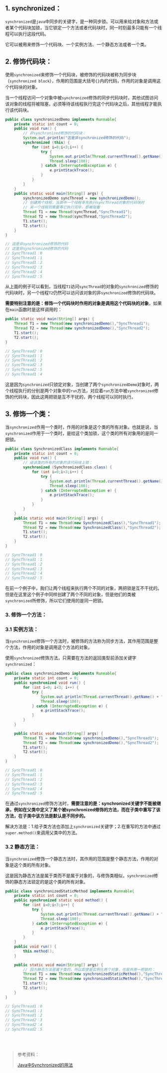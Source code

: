## 1. synchronized：

`synchronized`是`java`中同步的关键字，是一种同步锁。可以用来给对象和方法或者某个代码块加锁，当它锁定一个方法或者代码块时，同一时刻最多只能有一个线程可以执行这段代码。

它可以被用来修饰一个代码块、一个实例方法、一个静态方法或者一个类。


## 2. 修饰代码块：

使用`synchronized`来修饰一个代码块，被修饰的代码块被称为同步块（`synchronized block`），作用的范围是大括号`{}`内的代码，作用的对象是调用这个代码块的对象。

当一个线程访问一个对象中被`synchronized`修饰的同步代码块时，其他试图访问该对象的线程将被阻塞，必须等待该线程执行完这个代码块之后，其他线程才能执行该代码块。

```java
public class synchronizedDemo implements Runnable{
    private static int count = 0;
    public void run() {
    	// 非synchronized修饰的代码块：
    	System.out.println("这是非synchronized修饰的代码");
        synchronized (this) {
            for (int i=0;i<3;i++) {
                try {
                    System.out.println(Thread.currentThread().getName() + "：" + count++);
                    Thread.sleep(100);
                } catch (InterruptedException e) {
                    e.printStackTrace();
                }
            }
        }
    }
    public static void main(String[] args) {
        synchronizedDemo syncThread = new synchronizedDemo();
        // 创建两个线程，当其中一个线程率先执行syncThread对象的代码块时
        // 另一个线程则需要等它执行完毕，即被阻塞
        Thread T1 = new Thread(syncThread,"SyncThread1");
        Thread T2 = new Thread(syncThread,"SyncThread2");
        T1.start();
        T2.start();
    }
}

// 这是非synchronized修饰的代码
// 这是非synchronized修饰的代码
// SyncThread1：0
// SyncThread1：1
// SyncThread1：2
// SyncThread2：3
// SyncThread2：4
// SyncThread2：5
```

从上面的例子可以看到，当线程`T1`访问`syncThread`的对象的`synchronized`修饰的代码块时，另一个线程`T2`仍然可以访问该对象的非`synchronized`修饰的代码块。

**需要特别注意的是：修饰一个代码块时作用的对象是调用这个代码块的对象**，如果在`main`函数时是这样调用的：

```java
public static void main(String[] args) {
    Thread T1 = new Thread(new synchronizedDemo(),"SyncThread1");
    Thread T2 = new Thread(new synchronizedDemo(),"SyncThread2");
    T1.start();
    T2.start();
}

// SyncThread2：0
// SyncThread1：1
// SyncThread1：2
// SyncThread2：3
// SyncThread2：5
// SyncThread1：4
```

这是因为`synchronized`只锁定对象，当创建了两个`synchronizedDemo`对象时，两个线程执行的分别是两个对象中的`run`方法，对应着`run`方法中被`synchronized`修饰的代码块，因此这两把锁是互不干扰的，两个线程可以同时执行。

## 3. 修饰一个类：

当`synchronized`作用一个类时，作用的对象是这个类的所有对象。也就是说，当`synchronized`作用于一个类时，是给这个类加锁，这个类的所有对象用的是同一把锁。

```java
public class SynchronizedClass implements Runnable{
    private static int count = 0;
    public void run() {
    	// 给该类的所有的对象的该代码块上锁：
        synchronized (SynchronizedClass.class) {
            for (int i=0;i<3;i++) {
                try {
                    System.out.println(Thread.currentThread().getName() + "：" + count++);
                    Thread.sleep(100);
                } catch (InterruptedException e) {
                    e.printStackTrace();
                }
            }
        }
    }
    public static void main(String[] args) {
        Thread T1 = new Thread(new SynchronizedClass(),"SyncThread1");
        Thread T2 = new Thread(new SynchronizedClass(),"SyncThread2");
        T1.start();
        T2.start();
    }
}

// SyncThread1：0
// SyncThread1：1
// SyncThread1：2
// SyncThread2：3
// SyncThread2：4
// SyncThread2：5
```

在前一个例子中，我们让两个线程来执行两个不同的对象，两把锁是互不干扰的。但是在这里这个例子中同样创建了两个不同的对象，但是他们的类被`synchronized`所修饰，所以它们使用的是同一把锁。

### 3. 修饰一个方法：

### 3.1 实例方法：

当`synchronized`修饰一个方法时，被修饰的方法称为同步方法，其作用范围是整个方法，作用的对象是调用这个方法的对象。

使用`synchronized`修饰方法，只需要在方法的返回类型前添加关键字`synchronized`：

```java
public class synchronizedDemo implements Runnable{
    private static int count = 0;
    public synchronized void run() {
        for (int i=0; i<3; i++) {
            try {
                System.out.println(Thread.currentThread().getName() + "：" + count++);
                Thread.sleep(100);
            } catch (InterruptedException e) {
                e.printStackTrace();
            }
        }
    }

    public static void main(String[] args) {
        Thread T1 = new Thread(new synchronizedDemo(),"SyncThread1");
        Thread T2 = new Thread(new synchronizedDemo(),"SyncThread2");
        T1.start();
        T2.start();
    }
}

// SyncThread1：0
// SyncThread1：1
// SyncThread1：2
// SyncThread2：3
// SyncThread2：4
// SyncThread2：5
```

在通过`synchronized`修饰方法时，**需要注意的是：synchronized关键字不能被继承，例如在父类中定义了某个被synchronized修饰的方法，而在子类中重写了该方法，在子类中该方法是默认是不同步的。**

解决方法是：1.给子类方法也添加上`synchronized`关键字；2.在重写的方法中通过`super.method()`来调用父类中的方法。

### 3.2 静态方法：

当`synchronized`修饰一个静态方法时，其作用的范围是整个静态方法，作用的对象是这个类的所有对象。

这是因为静态方法是属于类而不是属于对象的，与修饰类相似，`synchronized`修饰的静态方法锁定的是这个类的所有对象。

```java
public class synchronizedStaticMethod implements Runnable{
    private static int count = 0;
    public synchronized static void method() {
        for (int i=0;i<3;i++) {
            try {
                System.out.println(Thread.currentThread().getName() + "：" + count++);
                Thread.sleep(100);
            } catch (InterruptedException e) {
                e.printStackTrace();
            }
        }
    }
    public void run() {
        this.method();
    }

    public static void main(String[] args) {
        // 因为静态方法是属于类的，所以即使是实例化两个对象，也是共用一把锁的：
        Thread T1 = new Thread(new synchronizedStaticMethod(),"SyncThread1");
        Thread T2 = new Thread(new synchronizedStaticMethod(),"SyncThread2");
        T1.start();
        T2.start();
    }
}

// SyncThread1：0
// SyncThread1：1
// SyncThread1：2
// SyncThread2：3
// SyncThread2：4
// SyncThread2：5
```

<br><br>

>参考资料：
>
>[Java中Synchronized的用法](http://blog.csdn.net/luoweifu/article/details/46613015)
